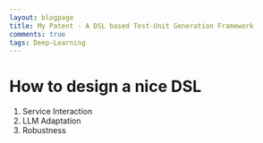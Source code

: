 ```yaml
---
layout: blogpage
title: My Patent - A DSL based Test-Unit Generation Framework
comments: true
tags: Deep-Learning 
---
```


# How to design a nice DSL

1. Service Interaction 
2. LLM Adaptation
3. Robustness

